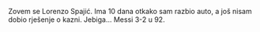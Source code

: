 Zovem se Lorenzo Spajić. Ima 10 dana otkako sam razbio auto, a još nisam dobio rješenje o kazni. Jebiga... Messi 3-2 u 92. 

